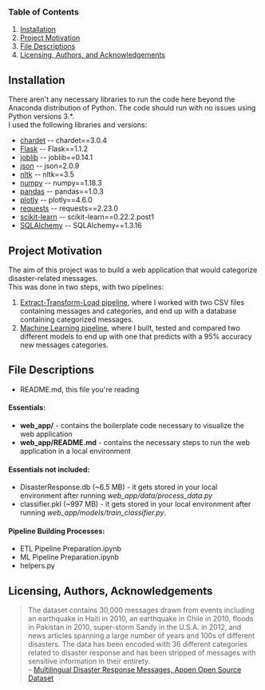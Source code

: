 
### Table of Contents

1. [Installation](#installation)
2. [Project Motivation](#motivation)
3. [File Descriptions](#files)
4. [Licensing, Authors, and Acknowledgements](#licensing)

## Installation <a name="installation"></a>

There aren't any necessary libraries to run the code here beyond the Anaconda distribution of Python.  The code should run with no issues using Python versions 3.*.  
I used the following libraries and versions:

- [chardet](https://chardet.readthedocs.io/en/latest/) -- chardet==3.0.4
- [Flask](https://flask.palletsprojects.com/) -- Flask==1.1.2
- [joblib](https://joblib.readthedocs.io/) -- joblib==0.14.1
- [json](https://docs.python.org/3/library/json.html) -- json=2.0.9
- [nltk](https://www.nltk.org/) -- nltk==3.5
- [numpy](https://numpy.org/) -- numpy==1.18.3
- [pandas](https://pandas.pydata.org/) -- pandas==1.0.3
- [plotly](https://plotly.com/python/) -- plotly==4.6.0
- [requests](https://requests.readthedocs.io/en/master/) -- requests==2.23.0
- [scikit-learn](https://scikit-learn.org/) -- scikit-learn==0.22.2.post1
- [SQLAlchemy](https://www.sqlalchemy.org/) -- SQLAlchemy==1.3.16

## Project Motivation<a name="motivation"></a>

The aim of this project was to build a web application that would categorize disaster-related messages.  
This was done in two steps, with two pipelines:  
1. [Extract-Transform-Load pipeline](#etl), where I worked with two CSV files containing messages and categories, and end up with a database containing categorized messages.
2. [Machine Learning pipeline](#ml), where I built, tested and compared two different models to end up with one that predicts with a 95% accuracy new messages categories.


## File Descriptions <a name="files"></a>

- README.md, this file you're reading

#### Essentials:
- **web_app/** - contains the boilerplate code necessary to visualize the web application
- **web_app/README.md** - contains the necessary steps to run the web application in a local environment

#### Essentials not included:
- DisasterResponse.db (~6.5 MB) - it gets stored in your local environment after running *web_app/data/process_data.py*
- classifier.pkl (~997 MB) - it gets stored in your local environment after running *web_app/models/train_classifier.py*.

#### Pipeline Building Processes:
- <a name="etl">ETL Pipeline Preparation.ipynb</a>
- <a name="ml">ML Pipeline Preparation.ipynb</a>
- helpers.py

## Licensing, Authors, Acknowledgements<a name="licensing"></a>
>The dataset contains 30,000 messages drawn from events including an earthquake in Haiti in 2010, an earthquake in Chile in 2010, floods in Pakistan in 2010, super-storm Sandy in the U.S.A. in 2012, and news articles spanning a large number of years and 100s of different disasters. The data has been encoded with 36 different categories related to disaster response and has been stripped of messages with sensitive information in their entirety.  
– [Multilingual Disaster Response Messages, Appen Open Source Dataset](https://appen.com/datasets/combined-disaster-response-data/)